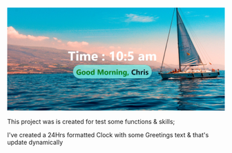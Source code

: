 ![screenshot](./src/images/MomentumProject.jpg)

This project was is created for test some functions & skills;

I've created a 24Hrs formatted Clock with some Greetings text & that's update dynamically
